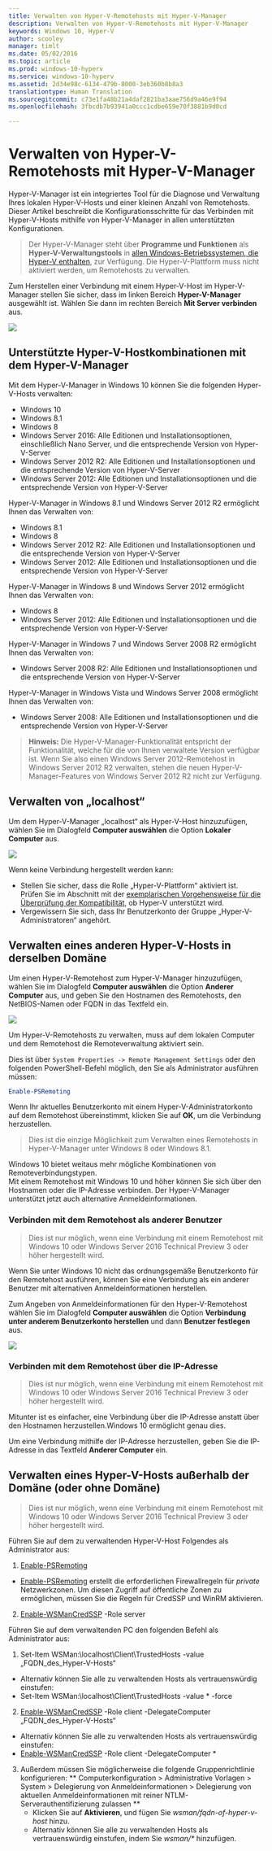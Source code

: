 ```yaml
---
title: Verwalten von Hyper-V-Remotehosts mit Hyper-V-Manager
description: Verwalten von Hyper-V-Remotehosts mit Hyper-V-Manager
keywords: Windows 10, Hyper-V
author: scooley
manager: timlt
ms.date: 05/02/2016
ms.topic: article
ms.prod: windows-10-hyperv
ms.service: windows-10-hyperv
ms.assetid: 2d34e98c-6134-479b-8000-3eb360b8b8a3
translationtype: Human Translation
ms.sourcegitcommit: c73e1fa48b21a4daf2821ba3aae756d9a46e9f94
ms.openlocfilehash: 3fbcdb7b93941a0ccc1cdbe659e70f3881b9d0cd

---
```


# Verwalten von Hyper-V-Remotehosts mit Hyper-V-Manager

Hyper-V-Manager ist ein integriertes Tool für die Diagnose und Verwaltung Ihres lokalen Hyper-V-Hosts und einer kleinen Anzahl von Remotehosts.  Dieser Artikel beschreibt die Konfigurationsschritte für das Verbinden mit Hyper-V-Hosts mithilfe von Hyper-V-Manager in allen unterstützten Konfigurationen.

> Der Hyper-V-Manager steht über **Programme und Funktionen** als **Hyper-V-Verwaltungstools** in [allen Windows-Betriebssystemen, die Hyper-V enthalten](../quick_start/walkthrough_compatibility.md#OperatingSystemRequirements), zur Verfügung.  Die Hyper-V-Plattform muss nicht aktiviert werden, um Remotehosts zu verwalten.

Zum Herstellen einer Verbindung mit einem Hyper-V-Host im Hyper-V-Manager stellen Sie sicher, dass im linken Bereich **Hyper-V-Manager** ausgewählt ist. Wählen Sie dann im rechten Bereich **Mit Server verbinden** aus.

![](media/HyperVManager-ConnectToHost.png)

## Unterstützte Hyper-V-Hostkombinationen mit dem Hyper-V-Manager
Mit dem Hyper-V-Manager in Windows 10 können Sie die folgenden Hyper-V-Hosts verwalten:
* Windows 10
* Windows 8.1
* Windows 8
* Windows Server 2016: Alle Editionen und Installationsoptionen, einschließlich Nano Server, und die entsprechende Version von Hyper-V-Server
* Windows Server 2012 R2: Alle Editionen und Installationsoptionen und die entsprechende Version von Hyper-V-Server
* Windows Server 2012: Alle Editionen und Installationsoptionen und die entsprechende Version von Hyper-V-Server

Hyper-V-Manager in Windows 8.1 und Windows Server 2012 R2 ermöglicht Ihnen das Verwalten von:
* Windows 8.1
* Windows 8
* Windows Server 2012 R2: Alle Editionen und Installationsoptionen und die entsprechende Version von Hyper-V-Server
* Windows Server 2012: Alle Editionen und Installationsoptionen und die entsprechende Version von Hyper-V-Server

Hyper-V-Manager in Windows 8 und Windows Server 2012 ermöglicht Ihnen das Verwalten von:
* Windows 8
* Windows Server 2012: Alle Editionen und Installationsoptionen und die entsprechende Version von Hyper-V-Server

Hyper-V-Manager in Windows 7 und Windows Server 2008 R2 ermöglicht Ihnen das Verwalten von:
* Windows Server 2008 R2: Alle Editionen und Installationsoptionen und die entsprechende Version von Hyper-V-Server

Hyper-V-Manager in Windows Vista und Windows Server 2008 ermöglicht Ihnen das Verwalten von:
* Windows Server 2008: Alle Editionen und Installationsoptionen und die entsprechende Version von Hyper-V-Server

> **Hinweis:** Die Hyper-V-Manager-Funktionalität entspricht der Funktionalität, welche für die von Ihnen verwaltete Version verfügbar ist. Wenn Sie also einen Windows Server 2012-Remotehost in Windows Server 2012 R2 verwalten, stehen die neuen Hyper-V-Manager-Features von Windows Server 2012 R2 nicht zur Verfügung.

## Verwalten von „localhost“ ##
Um dem Hyper-V-Manager „localhost“ als Hyper-V-Host hinzuzufügen, wählen Sie im Dialogfeld **Computer auswählen** die Option **Lokaler Computer** aus.

![](media/HyperVManager-ConnectToLocalHost.png)

Wenn keine Verbindung hergestellt werden kann:
*  Stellen Sie sicher, dass die Rolle „Hyper-V-Plattform“ aktiviert ist.  
  Prüfen Sie im Abschnitt mit der [exemplarischen Vorgehensweise für die Überprüfung der Kompatibilität](../quick_start/walkthrough_compatibility.md), ob Hyper-V unterstützt wird.
*  Vergewissern Sie sich, dass Ihr Benutzerkonto der Gruppe „Hyper-V-Administratoren“ angehört.


## Verwalten eines anderen Hyper-V-Hosts in derselben Domäne ##

Um einen Hyper-V-Remotehost zum Hyper-V-Manager hinzuzufügen, wählen Sie im Dialogfeld **Computer auswählen** die Option **Anderer Computer** aus, und geben Sie den Hostnamen des Remotehosts, den NetBIOS-Namen oder FQDN in das Textfeld ein.

![](media/HyperVManager-ConnectToRemoteHost.png)

Um Hyper-V-Remotehosts zu verwalten, muss auf dem lokalen Computer und dem Remotehost die Remoteverwaltung aktiviert sein.

Dies ist über `System Properties -> Remote Management Settings` oder den folgenden PowerShell-Befehl möglich, den Sie als Administrator ausführen müssen:  

``` PowerShell
Enable-PSRemoting
```

Wenn Ihr aktuelles Benutzerkonto mit einem Hyper-V-Administratorkonto auf dem Remotehost übereinstimmt, klicken Sie auf **OK**, um die Verbindung herzustellen.  

> Dies ist die einzige Möglichkeit zum Verwalten eines Remotehosts in Hyper-V-Manager unter Windows 8 oder Windows 8.1.


Windows 10 bietet weitaus mehr mögliche Kombinationen von Remoteverbindungstypen.  
Mit einem Remotehost mit Windows 10 und höher können Sie sich über den Hostnamen oder die IP-Adresse verbinden.  Der Hyper-V-Manager unterstützt jetzt auch alternative Anmeldeinformationen.  


### Verbinden mit dem Remotehost als anderer Benutzer
> Dies ist nur möglich, wenn eine Verbindung mit einem Remotehost mit Windows 10 oder Windows Server 2016 Technical Preview 3 oder höher hergestellt wird.

Wenn Sie unter Windows 10 nicht das ordnungsgemäße Benutzerkonto für den Remotehost ausführen, können Sie eine Verbindung als ein anderer Benutzer mit alternativen Anmeldeinformationen herstellen.

Zum Angeben von Anmeldeinformationen für den Hyper-V-Remotehost wählen Sie im Dialogfeld **Computer auswählen** die Option **Verbindung unter anderem Benutzerkonto herstellen** und dann **Benutzer festlegen** aus.

![](media/HyperVManager-ConnectToRemoteHostAltCreds.png)


### Verbinden mit dem Remotehost über die IP-Adresse
> Dies ist nur möglich, wenn eine Verbindung mit einem Remotehost mit Windows 10 oder Windows Server 2016 Technical Preview 3 oder höher hergestellt wird.

Mitunter ist es einfacher, eine Verbindung über die IP-Adresse anstatt über den Hostnamen herzustellen.Windows 10 ermöglicht genau dies.

Um eine Verbindung mithilfe der IP-Adresse herzustellen, geben Sie die IP-Adresse in das Textfeld **Anderer Computer** ein.


## Verwalten eines Hyper-V-Hosts außerhalb der Domäne (oder ohne Domäne) ##
> Dies ist nur möglich, wenn eine Verbindung mit einem Remotehost mit Windows 10 oder Windows Server 2016 Technical Preview 3 oder höher hergestellt wird.

Führen Sie auf dem zu verwaltenden Hyper-V-Host Folgendes als Administrator aus:

1.  [Enable-PSRemoting](https://technet.microsoft.com/en-us/library/hh849694.aspx)
  * [Enable-PSRemoting](https://technet.microsoft.com/en-us/library/hh849694.aspx) erstellt die erforderlichen Firewallregeln für *private* Netzwerkzonen. Um diesen Zugriff auf öffentliche Zonen zu ermöglichen, müssen Sie die Regeln für CredSSP und WinRM aktivieren.
2.  [Enable-WSManCredSSP](https://technet.microsoft.com/en-us/library/hh849872.aspx) -Role server

Führen Sie auf dem verwaltenden PC den folgenden Befehl als Administrator aus:

1. Set-Item WSMan:\localhost\Client\TrustedHosts -value „FQDN_des_Hyper-V-Hosts“
  * Alternativ können Sie alle zu verwaltenden Hosts als vertrauenswürdig einstufen:
  * Set-Item WSMan:\localhost\Client\TrustedHosts -value * -force
2. [Enable-WSManCredSSP](https://technet.microsoft.com/en-us/library/hh849872.aspx) -Role client -DelegateComputer „FQDN_des_Hyper-V-Hosts“
  * Alternativ können Sie alle zu verwaltenden Hosts als vertrauenswürdig einstufen:
  * [Enable-WSManCredSSP](https://technet.microsoft.com/en-us/library/hh849872.aspx) -Role client -DelegateComputer *
3. Außerdem müssen Sie möglicherweise die folgende Gruppenrichtlinie konfigurieren: ** Computerkonfiguration > Administrative Vorlagen > System > Delegierung von Anmeldeinformationen > Delegierung von aktuellen Anmeldeinformationen mit reiner NTLM-Serverauthentifizierung zulassen **
    * Klicken Sie auf **Aktivieren**, und fügen Sie *wsman/fqdn-of-hyper-v-host* hinzu.
    * Alternativ können Sie alle zu verwaltenden Hosts als vertrauenswürdig einstufen, indem Sie _wsman/*_ hinzufügen.



<!--HONumber=Sep16_HO3-->


